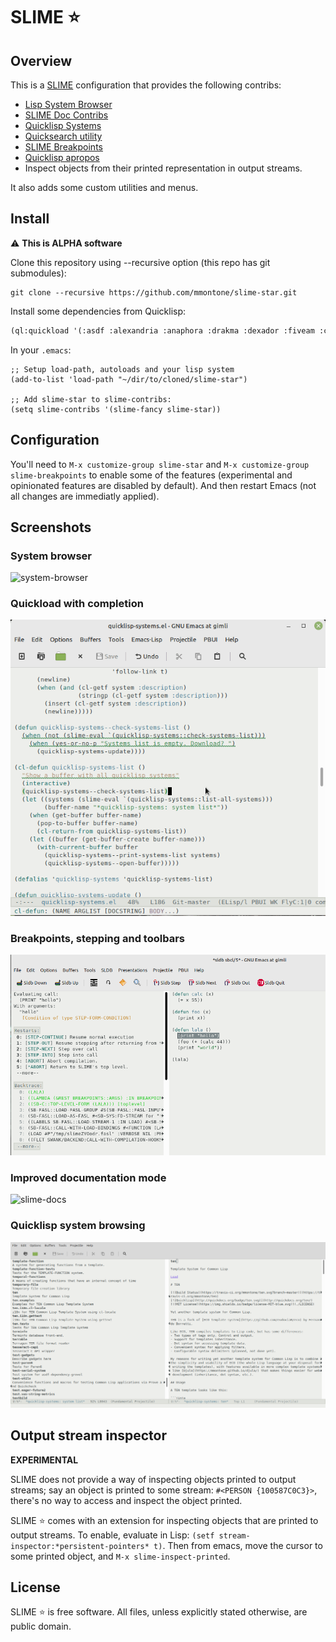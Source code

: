 # SLIME ⭐

Overview
--------

This is a [SLIME](https://slime.common-lisp.dev/) configuration that provides the following contribs:

- [Lisp System Browser](https://github.com/mmontone/lisp-system-browser)
- [SLIME Doc Contribs](https://github.com/mmontone/slime-doc-contribs)
- [Quicklisp Systems](https://github.com/mmontone/quicklisp-systems)
- [Quicksearch utility](https://github.com/tkych/quicksearch)
- [SLIME Breakpoints](https://github.com/mmontone/slime-breakpoints)
- [Quicklisp apropos](https://github.com/mmontone/quicklisp-apropos)
- Inspect objects from their printed representation in output streams.

It also adds some custom utilities and menus.

Install
-------

⚠️ **This is ALPHA software**

Clone this repository using --recursive option (this repo has git submodules):

```
git clone --recursive https://github.com/mmontone/slime-star.git
```

Install some dependencies from Quicklisp:

```lisp
(ql:quickload '(:asdf :alexandria :anaphora :drakma :dexador :fiveam :closer-mop :iterate :do-urlencode :yason :html-entities :slite))
```

In your `.emacs`:

```elisp
;; Setup load-path, autoloads and your lisp system
(add-to-list 'load-path "~/dir/to/cloned/slime-star")

;; Add slime-star to slime-contribs:
(setq slime-contribs '(slime-fancy slime-star))
```

## Configuration

You'll need to `M-x customize-group slime-star` and `M-x customize-group slime-breakpoints` to enable some of the features (experimental and opinionated features are disabled by default). And then restart Emacs (not all changes are immediatly applied).

## Screenshots
### System browser
![system-browser](https://github.com/mmontone/lisp-system-browser/raw/master/lisp-system-browser.png "System browser")
### Quickload with completion
![quickload completion](https://github.com/mmontone/quicklisp-systems/raw/ee50353464c32fb67e370b267fd3bddc64a295d5/completion.gif "Quickload with completion")
### Breakpoints, stepping and toolbars
![toolbars](screenshots/toolbars.png "Stepping using toolbar")
### Improved documentation mode
![slime-docs](https://github.com/mmontone/slime-doc-contribs/blob/4b404d33ad0b43810293383894ab7df0a934fce5/slime-help.png "Improved online documentation")
### Quicklisp system browsing
![quicklisp-systems](https://github.com/mmontone/quicklisp-systems/blob/acacb3ac78bca1336360ccca64ceea0b31273cd8/screenshot.png "Quicklisp systems browsing")

## Output stream inspector

**EXPERIMENTAL**

SLIME does not provide a way of inspecting objects printed to output streams; say an object is printed to some stream: `#<PERSON {100587C0C3}>`, there's no way to access and inspect the object printed.

SLIME ⭐ comes with an extension for inspecting objects that are printed to output streams. To enable, evaluate in Lisp: `(setf stream-inspector:*persistent-pointers* t)`. Then from emacs, move the cursor to some printed object, and `M-x slime-inspect-printed`.

License
-------

SLIME :star: is free software. All files, unless explicitly stated otherwise, are public domain.
